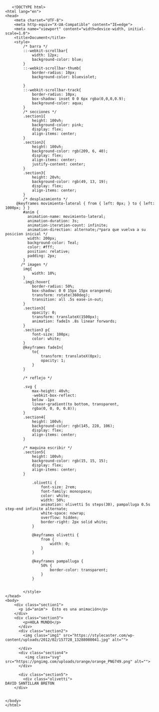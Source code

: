 
       <!DOCTYPE html>
    <html lang="en">
    <head>
        <meta charset="UTF-8">
        <meta http-equiv="X-UA-Compatible" content="IE=edge">
        <meta name="viewport" content="width=device-width, initial-scale=1.0">
        <title>Document</title>
        <style>
            /* barra */
            ::-webkit-scrollbar{
                width: 12px;
                background-color: blue;
            }
            ::-webkit-scrollbar-thumb{
                border-radius: 10px;
                background-color: blueviolet;

            }
            ::-webkit-scrollbar-track{
                border-radius: 10px;
                box-shadow: inset 0 0 6px rgba(0,0,0,0.9);
                background-color: aqua;
            }
            /* secciones */
            .section1{
                height: 100vh;
                background-color: pink;
                display: flex;
                align-items: center;
            }
            .section2{
                height: 100vh;
                background-color: rgb(209, 6, 40);
                display: flex;
                align-items: center;
                justify-content: center;
            }
            .section3{
                height: 20vh;
                background-color: rgb(49, 13, 19);
                display: flex;
                align-items: center;
            }
            /* desplazamiento */
         @keyframes movimiento-lateral { from { left: 0px; } to { left: 1000px; } }
            #anim {
              animation-name: movimiento-lateral;
              animation-duration: 3s;
              animation-iteration-count: infinite;
              animation-direction: alternate;/*para que vuelva a su posicion inicial */
              width: 200px;
              background-color: Teal;
              color: #fff;
              position: relative;
              padding: 2px;
            }
           /* imagen */
            img{
                width: 10%;
            }
            .img1:hover{
                border-radius: 50%;
                box-shadow: 0 0 15px 15px orangered;
                transform: rotate(360deg);
                transition: all .5s ease-in-out;
            }
            .section3{
                opacity: 0;
                transform: translateX(1500px);
                animation: fadeIn .8s linear forwards;
            }
            .section3 p{
                font-size: 100px;
                color: white;
            }
            @keyframes fadeIn{
                to{
                    transform: translateX(0px);
                    opacity: 1;
                }
            }

            /* reflejo */

            .svg {
                max-height: 40vh;
                -webkit-box-reflect: 
                below -1px 
                linear-gradient(to bottom, transparent, 
                rgba(0, 0, 0, 0.8));
            }
            .section4{
                height: 100vh;
                background-color: rgb(145, 228, 106);
                display: flex;
                align-items: center;
            }

            /* maquina escribir */
            .section5{
                height: 100vh;
                background-color: rgb(15, 15, 15);
                display: flex;
                align-items: center;
            }

                .olivetti {
                    font-size: 2rem;
                    font-family: monospace;
                    color: white;
                    width: 50%;
                    animation: olivetti 5s steps(30), pampalluga 0.5s step-end infinite alternate;
                    white-space: nowrap;
                    overflow: hidden;
                    border-right: 2px solid white;
                }

                @keyframes olivetti {
                    from {
                        width: 0;
                    }
                }

                @keyframes pampalluga {
                    50% {
                        border-color: transparent;
                    }
                }


            </style>
    </head>
    <body>
        <div class="section1">
          <p id="anim">  Esto es una animación</p>
        </div>
        <div class="section3">
            <p>HOLA MUNDO</p>
          </div>
          <div class="section2">
            <img class="img1" src="https://stylecaster.com/wp-content/uploads/2012/02/157728_13288080041.jpg" alt="">

          </div>
          <div class="section4">
             <img class="svg" src="https://pngimg.com/uploads/orange/orange_PNG749.png" alt="">
          </div>

          <div class="section5">
            <div class="olivetti">
    DAVID SANTILLAN BRETON
        </div>


    </body>
    </html>
